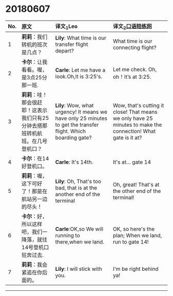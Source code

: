 20180607
=========

| No.| 原文 | 译文<sub>1</sub>Leo | 译文<sub>2</sub>[口语陪练网](www.oralpractice.com) |
|:---|:---|:---|:---|
| 1 | **莉莉**：我们转机的班次是几点？|**Lily**: What time is our transfer flight depart?|What time is our connecting flight?  |
| 2 | **卡尔**：让我看看。喔，是3点25分那一班. | **Carle**: Let me have a look.Oh,It is 3:25's.|Let me check. Oh, oh！It’s at 3:25.  | |
| 3 | **莉莉**：哇！那会很赶耶！这表示我们只有25分钟去搭那班转机航班。在几号登机口？| **Lily**:  Wow, what urgency! It means we have only 25 minutes to get the transfer flight. Which boarding gate?|Wow, that's cutting it close! That means we only have 25 minutes to make the connection! What gate is it at? |
| 4 | **卡尔**：在14好登机口。 |**Carle**: It's 14th.|It's at… gate 14|
| 5 | **莉莉**：喔，这下可好了！那是在航站另一边的尽头！ |**Lily**: Oh, That's too bad, that is at the another end of the terminal |Oh, great! That's at the other end of the terminal! |
| 6 | **卡尔**：好，所以这样吧，我们一降落，就往14号登机口狂奔过去.|**Carle**:OK,so We will running to there,when we land.  |OK, so here's the plan; When we land, run to gate 14!|
| 7 | **莉莉**：我会紧追在你后面的。|**Lily**: I will stick with you.  | I'm be right behind ya! |

***
